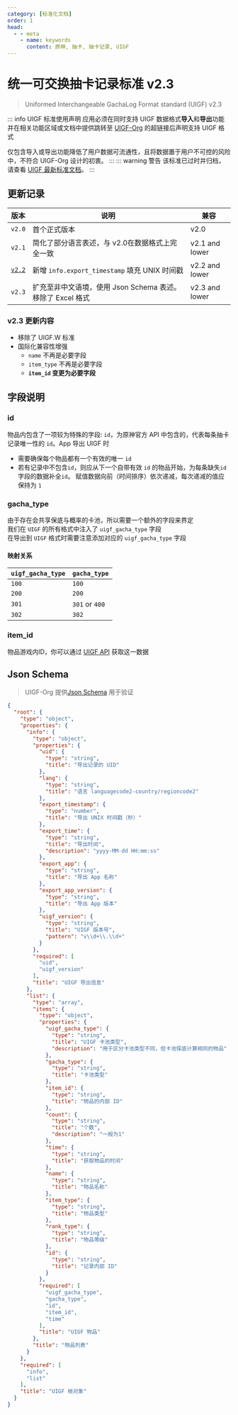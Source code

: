 ```yaml
---
category: [标准化文档]
order: 1
head:
  - - meta
    - name: keywords
      content: 原神, 抽卡, 抽卡记录, UIGF
---
```


# 统一可交换抽卡记录标准 v2.3
> Uniformed Interchangeable GachaLog Format standard (UIGF) v2.3 <Badge text="Archived" type="message" />
>
::: info UIGF 标准使用声明
应用必须在同时支持 UIGF 数据格式**导入**和**导出**功能并在相关功能区域或文档中提供跳转至 [UIGF-Org](https://uigf.org) 的超链接后声明支持 UIGF 格式

仅包含导入或导出功能降低了用户数据可流通性，且将数据置于用户不可控的风险中，不符合 UIGF-Org 设计的初衷。
:::
::: warning 警告
该标准已过时并归档，请查看 [UIGF 最新标准文档](./uigf.md)。
:::

## 更新记录
| 版本                              | 说明                                      | 兼容             |
|---------------------------------|-----------------------------------------|----------------|
| `v2.0`                          | 首个正式版本                                  | v2.0           |
| `v2.1`                          | 简化了部分语言表述，与 v2.0在数据格式上完全一致              | v2.1 and lower |
| [`v2.2`](./uigf-legacy-v2.2.md) | 新增 `info.export_timestamp` 填充 UNIX 时间戳  | v2.2 and lower |
| `v2.3`                          | 扩充至非中文语境，使用 Json Schema 表述。移除了 Excel 格式 | v2.3 and lower |

### v2.3 更新内容
* 移除了 UIGF.W 标准
* 国际化兼容性增强
    * `name` 不再是必要字段
    * `item_type` 不再是必要字段
    * **`item_id` 变更为必要字段**

## 字段说明
### id

物品内包含了一项较为特殊的字段: `id`，为原神官方 API 中包含的，代表每条抽卡记录唯一性的 `id`。App 导出 UIGF 时
* 需要确保每个物品都有一个有效的唯一 `id`
* 若有记录中不包含`id`，则应从下一个自带有效 `id` 的物品开始，为每条缺失`id`字段的数据补全`id`。
  赋值数据向前（时间排序）依次递减，每次递减的值应保持为 `1`

### gacha_type

由于存在会共享保底与概率的卡池，所以需要一个额外的字段来界定  
我们在 `UIGF` 的所有格式中注入了 `uigf_gacha_type` 字段  
在导出到 `UIGF` 格式时需要注意添加对应的 `uigf_gacha_type` 字段

#### 映射关系

| `uigf_gacha_type` | `gacha_type`   |
|-------------------|----------------|
| `100`             | `100`          |
| `200`             | `200`          |
| `301`             | `301` or `400` |
| `302`             | `302`          |

### item_id

物品游戏内ID，你可以通过 [UIGF API](../api.md) 获取这一数据

## Json Schema

> UIGF-Org 提供[Json Schema](/schema/uigf.json) 用于验证

```json
{
  "root": {
    "type": "object",
    "properties": {
      "info": {
        "type": "object",
        "properties": {
          "uid": {
            "type": "string",
            "title": "导出记录的 UID"
          },
          "lang": {
            "type": "string",
            "title": "语言 languagecode2-country/regioncode2"
          },
          "export_timestamp": {
            "type": "number",
            "title": "导出 UNIX 时间戳（秒）"
          },
          "export_time": {
            "type": "string",
            "title": "导出时间",
            "description": "yyyy-MM-dd HH:mm:ss"
          },
          "export_app": {
            "type": "string",
            "title": "导出 App 名称"
          },
          "export_app_version": {
            "type": "string",
            "title": "导出 App 版本"
          },
          "uigf_version": {
            "type": "string",
            "title": "UIGF 版本号",
            "pattern": "v\\d+\\.\\d+"
          }
        },
        "required": [
          "uid",
          "uigf_version"
        ],
        "title": "UIGF 导出信息"
      },
      "list": {
        "type": "array",
        "items": {
          "type": "object",
          "properties": {
            "uigf_gacha_type": {
              "type": "string",
              "title": "UIGF 卡池类型",
              "description": "用于区分卡池类型不同，但卡池保底计算相同的物品"
            },
            "gacha_type": {
              "type": "string",
              "title": "卡池类型"
            },
            "item_id": {
              "type": "string",
              "title": "物品的内部 ID"
            },
            "count": {
              "type": "string",
              "title": "个数",
              "description": "一般为1"
            },
            "time": {
              "type": "string",
              "title": "获取物品的时间"
            },
            "name": {
              "type": "string",
              "title": "物品名称"
            },
            "item_type": {
              "type": "string",
              "title": "物品类型"
            },
            "rank_type": {
              "type": "string",
              "title": "物品等级"
            },
            "id": {
              "type": "string",
              "title": "记录内部 ID"
            }
          },
          "required": [
            "uigf_gacha_type",
            "gacha_type",
            "id",
            "item_id",
            "time"
          ],
          "title": "UIGF 物品"
        },
        "title": "物品列表"
      }
    },
    "required": [
      "info",
      "list"
    ],
    "title": "UIGF 根对象"
  }
}
```
